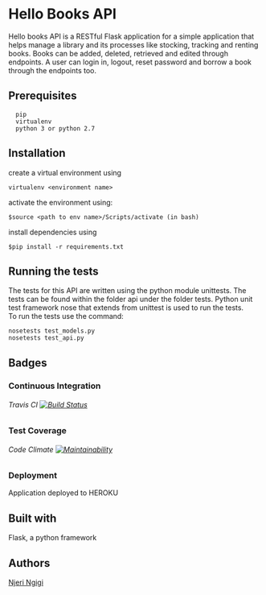 # Hello Books API
Hello books API is a RESTful Flask application for a simple application that helps manage a library and its processes like stocking, tracking and renting books. Books can be added, deleted, retrieved and edited through endpoints. A user can login in, logout, reset password and borrow a book through the endpoints too. 

## Prerequisites
      pip
      virtualenv
      python 3 or python 2.7
      

## Installation
   create a virtual environment using 
   ```
   virtualenv <environment name>
   ```
   activate the environment using:
   ```
   $source <path to env name>/Scripts/activate (in bash)
   ```
   install dependencies using 
   ```
   $pip install -r requirements.txt
   ```
      

## Running the tests
  The tests for this API are written using the python module unittests. The tests can be found within the folder api under the folder tests.
  Python unit test framework nose that extends from unittest is used to run the tests.<br>
  To run the tests use the command:
      
   ```
   nosetests test_models.py
   nosetests test_api.py
  ```
   
## Badges  
### Continuous Integration
###### Travis CI [![Build Status](https://travis-ci.org/njeri-ngigi/hello-books-api.svg?branch=master)](https://travis-ci.org/njeri-ngigi/hello-books-api)
### Test Coverage

###### Code Climate [![Maintainability](https://api.codeclimate.com/v1/badges/7c9b7ea6c931b923ab83/maintainability)](https://codeclimate.com/github/njeri-ngigi/hello-books-api/maintainability)
### Deployment
Application deployed to HEROKU
## Built with 
   Flask, a python framework
   
## Authors
[Njeri Ngigi](https://github.com/njeri-ngigi)

